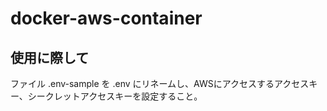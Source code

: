 # docker-aws-container

## 使用に際して
ファイル .env-sample を .env にリネームし、AWSにアクセスするアクセスキー、シークレットアクセスキーを設定すること。